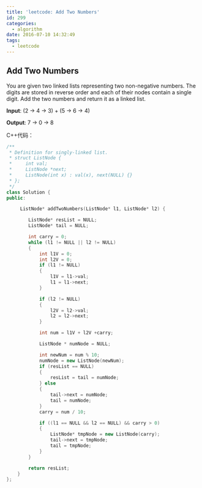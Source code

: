 ```yaml
---
title: 'leetcode: Add Two Numbers'
id: 299
categories:
  - algorithm
date: 2016-07-10 14:32:49
tags:
  - leetcode
---
```


## Add Two Numbers

You are given two linked lists representing two non-negative numbers. The digits are stored in reverse order and each of their nodes contain a single digit. Add the two numbers and return it as a linked list.

**Input**: (2 -> 4 -> 3) + (5 -> 6 -> 4)

**Output**: 7 -> 0 -> 8

C++代码：



``` cpp
/**
 * Definition for singly-linked list.
 * struct ListNode {
 *     int val;
 *     ListNode *next;
 *     ListNode(int x) : val(x), next(NULL) {}
 * };
 */
class Solution {
public:

     ListNode* addTwoNumbers(ListNode* l1, ListNode* l2) {

        ListNode* resList = NULL;
        ListNode* tail = NULL;

        int carry = 0;
        while (l1 != NULL || l2 != NULL)
        {
            int l1V = 0;
            int l2V = 0;
            if (l1 != NULL)
            {
                l1V = l1->val;
                l1 = l1->next;
            }

            if (l2 != NULL)
            {
                l2V = l2->val;
                l2 = l2->next;
            }

            int num = l1V + l2V +carry;

            ListNode * numNode = NULL;

            int newNum = num % 10;
            numNode = new ListNode(newNum);
            if (resList == NULL)
            {
                resList = tail = numNode;
            } else
            {
                tail->next = numNode;
                tail = numNode;
            }
            carry = num / 10;

            if ((l1 == NULL && l2 == NULL) && carry > 0)
            {
                ListNode* tmpNode = new ListNode(carry);
                tail->next = tmpNode;
                tail = tmpNode;
            }
        }

        return resList;
    }
};
```